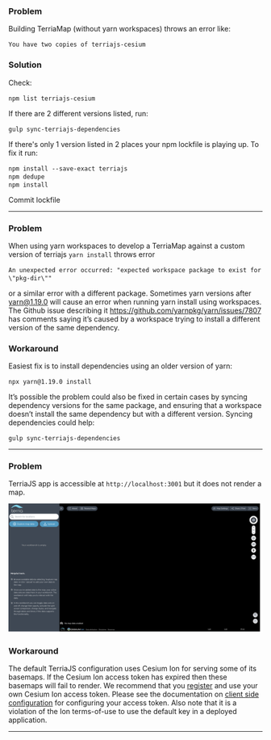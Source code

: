 ### Problem

Building TerriaMap (without yarn workspaces) throws an error like:
```
You have two copies of terriajs-cesium
```

### Solution

Check:
```
npm list terriajs-cesium
```
If there are 2 different versions listed, run:
```
gulp sync-terriajs-dependencies
```
If there's only 1 version listed in 2 places your npm lockfile is playing up. To fix it run:
```
npm install --save-exact terriajs
npm dedupe
npm install
```
Commit lockfile

--------

### Problem

When using yarn workspaces to develop a TerriaMap against a custom version of terriajs `yarn install` throws error
```
An unexpected error occurred: "expected workspace package to exist for \"pkg-dir\""
```
or a similar error with a different package.
Sometimes yarn versions after yarn@1.19.0 will cause an error when running yarn install using workspaces. The Github issue describing it https://github.com/yarnpkg/yarn/issues/7807 has comments saying it’s caused by a workspace trying to install a different version of the same dependency.

### Workaround

Easiest fix is to install dependencies using an older version of yarn:
```
npx yarn@1.19.0 install
```
It’s possible the problem could also be fixed in certain cases by syncing dependency versions for the same package, and ensuring that a workspace doesn’t install the same dependency but with a different version. Syncing dependencies could help:
```
gulp sync-terriajs-dependencies
```

--------

### Problem

TerriaJS app is accessible at `http://localhost:3001` but it does not render a map. 

![Map not rendered](./img/no-map.png)

### Workaround

The default TerriaJS configuration uses Cesium Ion for serving some of its basemaps. If the Cesium Ion access token has expired then these basemaps will fail to render. We recommend that you [register](https://cesium.com/ion/signup/) and use your own Cesium Ion access token. Please see the documentation on [client side configuration](customizing/client-side-config.md#parameters) for configuring your access token. Also note that it is a violation of the Ion terms-of-use to use the default key in a deployed application.

--------
